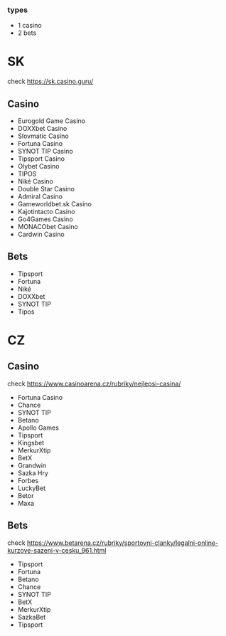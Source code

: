 ### types

- 1 casino
- 2 bets

# SK

check https://sk.casino.guru/

## Casino

- Eurogold Game Casino
- DOXXbet Casino
- Slovmatic Casino
- Fortuna Casino
- SYNOT TIP Casino
- Tipsport Casino
- Olybet Casino
- TIPOS
- Niké Casino
- Double Star Casino
- Admiral Casino
- Gameworldbet.sk Casino
- Kajotintacto Casino
- Go4Games Casino
- MONACObet Casino
- Cardwin Casino

## Bets

- Tipsport
- Fortuna
- Niké
- DOXXbet
- SYNOT TIP
- Tipos

# CZ

## Casino

check https://www.casinoarena.cz/rubriky/nejlepsi-casina/

- Fortuna Casino
- Chance
- SYNOT TIP
- Betano
- Apollo Games
- Tipsport
- Kingsbet
- MerkurXtip
- BetX
- Grandwin
- Sazka Hry
- Forbes
- LuckyBet
- Betor
- Maxa

## Bets

check https://www.betarena.cz/rubriky/sportovni-clanky/legalni-online-kurzove-sazeni-v-cesku_961.html

- Tipsport
- Fortuna
- Betano
- Chance
- SYNOT TIP
- BetX
- MerkurXtip
- SazkaBet
- Tipsport

